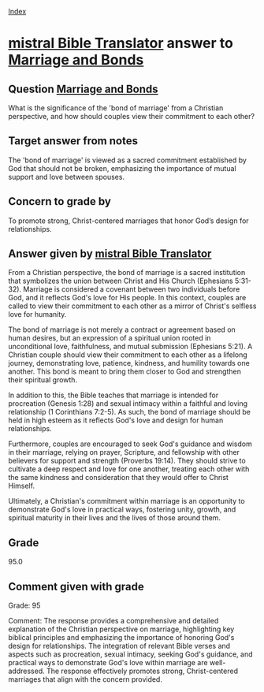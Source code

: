 
[Index](../../index.md)
# [mistral Bible Translator](../../answering_models/mistral_Bible_Translator.md) answer to [Marriage and Bonds](../../questions/Marriage_and_Bonds.md)

## Question [Marriage and Bonds](../../questions/Marriage_and_Bonds.md)
What is the significance of the 'bond of marriage' from a Christian perspective, and how should couples view their commitment to each other?

## Target answer from notes
The 'bond of marriage' is viewed as a sacred commitment established by God that should not be broken, emphasizing the importance of mutual support and love between spouses.

## Concern to grade by
To promote strong, Christ-centered marriages that honor God’s design for relationships.

## Answer given by [mistral Bible Translator](../../answering_models/mistral_Bible_Translator.md)
 From a Christian perspective, the bond of marriage is a sacred institution that symbolizes the union between Christ and His Church (Ephesians 5:31-32). Marriage is considered a covenant between two individuals before God, and it reflects God's love for His people. In this context, couples are called to view their commitment to each other as a mirror of Christ's selfless love for humanity.

The bond of marriage is not merely a contract or agreement based on human desires, but an expression of a spiritual union rooted in unconditional love, faithfulness, and mutual submission (Ephesians 5:21). A Christian couple should view their commitment to each other as a lifelong journey, demonstrating love, patience, kindness, and humility towards one another. This bond is meant to bring them closer to God and strengthen their spiritual growth.

In addition to this, the Bible teaches that marriage is intended for procreation (Genesis 1:28) and sexual intimacy within a faithful and loving relationship (1 Corinthians 7:2-5). As such, the bond of marriage should be held in high esteem as it reflects God's love and design for human relationships.

Furthermore, couples are encouraged to seek God's guidance and wisdom in their marriage, relying on prayer, Scripture, and fellowship with other believers for support and strength (Proverbs 19:14). They should strive to cultivate a deep respect and love for one another, treating each other with the same kindness and consideration that they would offer to Christ Himself.

Ultimately, a Christian's commitment within marriage is an opportunity to demonstrate God's love in practical ways, fostering unity, growth, and spiritual maturity in their lives and the lives of those around them.

## Grade
95.0

## Comment given with grade
Grade: 95

Comment: The response provides a comprehensive and detailed explanation of the Christian perspective on marriage, highlighting key biblical principles and emphasizing the importance of honoring God's design for relationships. The integration of relevant Bible verses and aspects such as procreation, sexual intimacy, seeking God's guidance, and practical ways to demonstrate God's love within marriage are well-addressed. The response effectively promotes strong, Christ-centered marriages that align with the concern provided.
